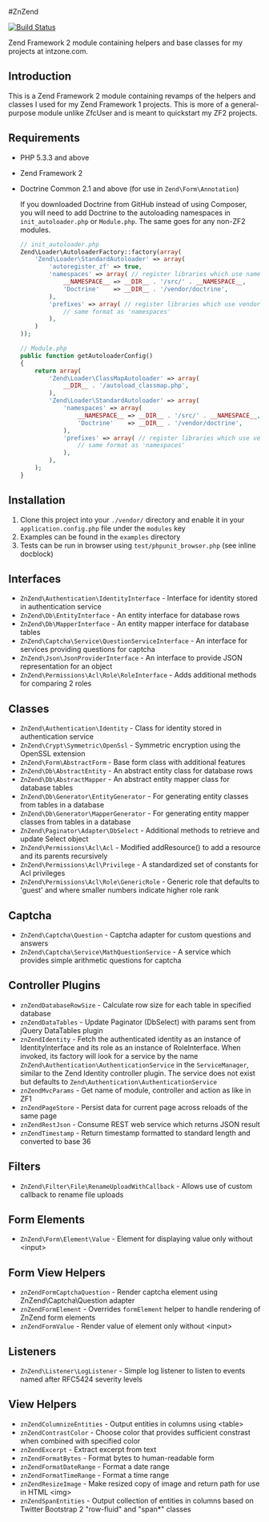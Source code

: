 #ZnZend

[![Build Status](https://secure.travis-ci.org/zionsg/ZnZend.png?branch=master)](https://travis-ci.org/zionsg/ZnZend)

Zend Framework 2 module containing helpers and base classes for my projects at intzone.com.

## Introduction

This is a Zend Framework 2 module containing revamps of the helpers and classes I used for my Zend Framework 1 projects.
This is more of a general-purpose module unlike ZfcUser and is meant to quickstart my ZF2 projects.

## Requirements

*   PHP 5.3.3 and above

*   Zend Framework 2

*   Doctrine Common 2.1 and above (for use in `Zend\Form\Annotation`)

    If you downloaded Doctrine from GitHub instead of using Composer, you will need to add Doctrine
    to the autoloading namespaces in `init_autoloader.php` or `Module.php`. The same goes for any non-ZF2 modules.
    ```php
    // init_autoloader.php
    Zend\Loader\AutoloaderFactory::factory(array(
        'Zend\Loader\StandardAutoloader' => array(
            'autoregister_zf' => true,
            'namespaces' => array( // register libraries which use namespace
                __NAMESPACE__ => __DIR__ . '/src/' . __NAMESPACE__,
                'Doctrine'    => __DIR__ . '/vendor/doctrine',
            ),
            'prefixes' => array( // register libraries which use vendor prefix (underscore)
                // same format as 'namespaces'
            ),
        )
    ));

    // Module.php
    public function getAutoloaderConfig()
    {
        return array(
            'Zend\Loader\ClassMapAutoloader' => array(
                __DIR__ . '/autoload_classmap.php',
            ),
            'Zend\Loader\StandardAutoloader' => array(
                'namespaces' => array(
                    __NAMESPACE__ => __DIR__ . '/src/' . __NAMESPACE__,
                    'Doctrine'    => __DIR__ . '/vendor/doctrine',
                ),
                'prefixes' => array( // register libraries which use vendor prefix (underscore)
                    // same format as 'namespaces'
                ),
            ),
        );
    }
    ```

## Installation

1. Clone this project into your `./vendor/` directory and enable it in your
   `application.config.php` file under the `modules` key
2. Examples can be found in the `examples` directory
3. Tests can be run in browser using `test/phpunit_browser.php` (see inline docblock)

## Interfaces
* `ZnZend\Authentication\IdentityInterface` - Interface for identity stored in authentication service
* `ZnZend\Db\EntityInterface` - An entity interface for database rows
* `ZnZend\Db\MapperInterface` - An entity mapper interface for database tables
* `ZnZend\Captcha\Service\QuestionServiceInterface` - An interface for services providing questions for captcha
* `ZnZend\Json\JsonProviderInterface` - An interface to provide JSON representation for an object
* `ZnZend\Permissions\Acl\Role\RoleInterface` - Adds additional methods for comparing 2 roles

## Classes
* `ZnZend\Authentication\Identity` - Class for identity stored in authentication service
* `ZnZend\Crypt\Symmetric\OpenSsl` - Symmetric encryption using the OpenSSL extension
* `ZnZend\Form\AbstractForm` - Base form class with additional features
* `ZnZend\Db\AbstractEntity` - An abstract entity class for database rows
* `ZnZend\Db\AbstractMapper` - An abstract entity mapper class for database tables
* `ZnZend\Db\Generator\EntityGenerator` - For generating entity classes from tables in a database
* `ZnZend\Db\Generator\MapperGenerator` - For generating entity mapper classes from tables in a database
* `ZnZend\Paginator\Adapter\DbSelect` - Additional methods to retrieve and update Select object
* `ZnZend\Permissions\Acl\Acl` - Modified addResource() to add a resource and its parents recursively
* `ZnZend\Permissions\Acl\Privilege` - A standardized set of constants for Acl privileges
* `ZnZend\Permissions\Acl\Role\GenericRole` - Generic role that defaults to 'guest'
                                              and where smaller numbers indicate higher role rank

## Captcha
* `ZnZend\Captcha\Question` - Captcha adapter for custom questions and answers
* `ZnZend\Captcha\Service\MathQuestionService` - A service which provides simple arithmetic questions for captcha

## Controller Plugins
* `znZendDatabaseRowSize` - Calculate row size for each table in specified database
* `znZendDataTables` - Update Paginator (DbSelect) with params sent from jQuery DataTables plugin
* `znZendIdentity`   - Fetch the authenticated identity as an instance of IdentityInterface
                       and its role as an instance of RoleInterface. When invoked, its factory will look for a service
                       by the name `ZnZend\Authentication\AuthenticationService` in the `ServiceManager`, similar
                       to the Zend Identity controller plugin. The service does not exist but defaults to
                       `Zend\Authentication\AuthenticationService`
* `znZendMvcParams`  - Get name of module, controller and action as like in ZF1
* `znZendPageStore`  - Persist data for current page across reloads of the same page
* `znZendRestJson`   - Consume REST web service which returns JSON result
* `znZendTimestamp`  - Return timestamp formatted to standard length and converted to base 36

## Filters
* `ZnZend\Filter\File\RenameUploadWithCallback` - Allows use of custom callback to rename file uploads

## Form Elements
* `ZnZend\Form\Element\Value` - Element for displaying value only without &lt;input&gt;

## Form View Helpers
* `znZendFormCaptchaQuestion` - Render captcha element using ZnZend\Captcha\Question adapter
* `znZendFormElement` - Overrides `formElement` helper to handle rendering of ZnZend form elements
* `znZendFormValue` - Render value of element only without &lt;input&gt;

## Listeners
* `ZnZend\Listener\LogListener` - Simple log listener to listen to events named after RFC5424 severity levels

## View Helpers
* `znZendColumnizeEntities` - Output entities in columns using &lt;table&gt;
* `znZendContrastColor` - Choose color that provides sufficient constrast when combined with specified color
* `znZendExcerpt` - Extract excerpt from text
* `znZendFormatBytes` - Format bytes to human-readable form
* `znZendFormatDateRange` - Format a date range
* `znZendFormatTimeRange` - Format a time range
* `znZendResizeImage` - Make resized copy of image and return path for use in HTML &lt;img&gt;
* `znZendSpanEntities` - Output collection of entities in columns based on Twitter Bootstrap 2
                         "row-fluid" and "span*" classes
